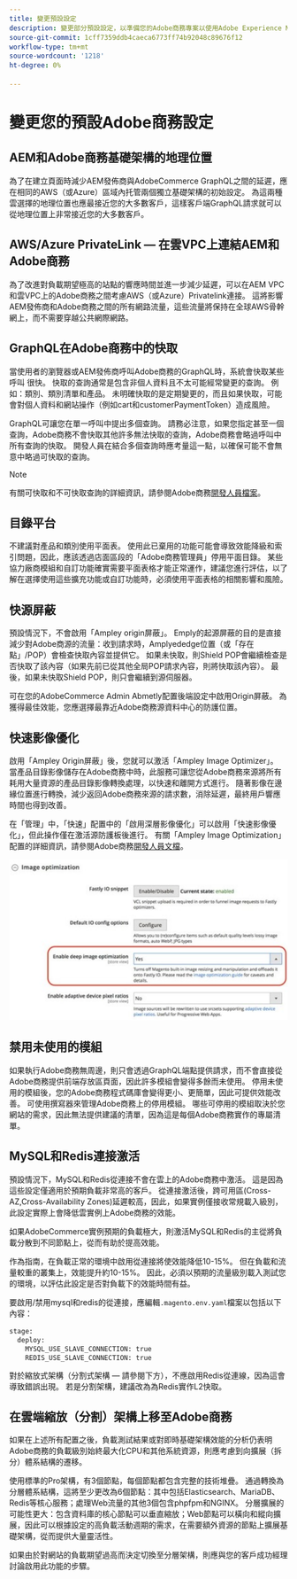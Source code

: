 ```yaml
---
title: 變更預設設定
description: 變更部分預設設定，以準備您的Adobe商務專案以使用Adobe Experience Manager作為CMS。
source-git-commit: 1cff7359ddb4caeca6773ff74b92048c89676f12
workflow-type: tm+mt
source-wordcount: '1218'
ht-degree: 0%

---
```



# 變更您的預設Adobe商務設定

## AEM和Adobe商務基礎架構的地理位置

為了在建立頁面時減少AEM發佈商與AdobeCommerce GraphQL之間的延遲，應在相同的AWS（或Azure）區域內托管兩個獨立基礎架構的初始設定。 為這兩種雲選擇的地理位置也應最接近您的大多數客戶，這樣客戶端GraphQL請求就可以從地理位置上非常接近您的大多數客戶。

## AWS/Azure PrivateLink — 在雲VPC上連結AEM和Adobe商務

為了改進對負載期望極高的站點的響應時間並進一步減少延遲，可以在AEM VPC和雲VPC上的Adobe商務之間考慮AWS（或Azure）Privatelink連接。 這將影響AEM發佈商和Adobe商務之間的所有網路流量，這些流量將保持在全球AWS骨幹網上，而不需要穿越公共網際網路。

## GraphQL在Adobe商務中的快取

當使用者的瀏覽器或AEM發佈商呼叫Adobe商務的GraphQL時，系統會快取某些呼叫
很快。 快取的查詢通常是包含非個人資料且不太可能經常變更的查詢。 例如：類別、類別清單和產品。 未明確快取的是定期變更的，而且如果快取，可能會對個人資料和網站操作（例如cart和customerPaymentToken）造成風險。

GraphQL可讓您在單一呼叫中提出多個查詢。 請務必注意，如果您指定甚至一個查詢，Adobe商務不會快取其他許多無法快取的查詢，Adobe商務會略過呼叫中所有查詢的快取。 開發人員在結合多個查詢時應考量這一點，以確保可能不會無意中略過可快取的查詢。

>[!NOTE]
>
> 有關可快取和不可快取查詢的詳細資訊，請參閱Adobe商務[開發人員檔案](https://devdocs.magento.com/guides/v2.4/graphql/caching.html)。

## 目錄平台

不建議對產品和類別使用平面表。 使用此已棄用的功能可能會導致效能降級和索引問題，因此，應該透過店面區段的「Adobe商務管理員」停用平面目錄。 某些協力廠商模組和自訂功能確實需要平面表格才能正常運作，建議您進行評估，以了解在選擇使用這些擴充功能或自訂功能時，必須使用平面表格的相關影響和風險。

## 快源屏蔽

預設情況下，不會啟用「Ampley origin屏蔽」。 Emply的起源屏蔽的目的是直接減少對Adobe商源的流量：收到請求時，Amplyededge位置（或「存在點」/POP）會檢查快取內容並提供它。 如果未快取，則Shield POP會繼續檢查是否快取了該內容（如果先前已從其他全局POP請求內容，則將快取該內容）。 最後，如果未快取Shield POP，則只會繼續到源伺服器。

可在您的AdobeCommerce Admin Abmetly配置後端設定中啟用Origin屏蔽。 為獲得最佳效能，您應選擇最靠近Adobe商務源資料中心的防護位置。

## 快速影像優化

啟用「Ampley Origin屏蔽」後，您就可以激活「Ampley Image Optimizer」。 當產品目錄影像儲存在Adobe商務中時，此服務可讓您從Adobe商務來源將所有耗用大量資源的產品目錄影像轉換處理，以快速和離開方式進行。 隨著影像在邊緣位置進行轉換，減少返回Adobe商務來源的請求數，消除延遲，最終用戶響應時間也得到改善。

在「管理」中，「快速」配置中的「啟用深層影像優化」可以啟用「快速影像優化」，但此操作僅在激活源防護板後進行。 有關「Ampley Image Optimization」配置的詳細資訊，請參閱Adobe商務[開發人員文檔](https://devdocs.magento.com/cloud/cdn/fastly-image-optimization.html)。

![「Adobe商務管理員」中「快速」影像最佳化設定的螢幕截圖](../assets/commerce-at-scale/image-optimization.svg)

## 禁用未使用的模組

如果執行Adobe商務無周邊，則只會透過GraphQL端點提供請求，而不會直接從Adobe商務提供前端存放區頁面，因此許多模組會變得多餘而未使用。 停用未使用的模組後，您的Adobe商務程式碼庫會變得更小、更簡單，因此可提供效能改善。 可使用撰寫器來管理Adobe商務上的停用模組。 哪些可停用的模組取決於您網站的需求，因此無法提供建議的清單，因為這是每個Adobe商務實作的專屬清單。

## MySQL和Redis連接激活

預設情況下，MySQL和Redis從連接不會在雲上的Adobe商務中激活。 這是因為這些設定僅適用於預期負載非常高的客戶。 從連接激活後，跨可用區(Cross-AZ,Cross-Availability Zones)延遲較高，因此，如果實例僅接收常規載入級別，此設定實際上會降低雲實例上Adobe商務的效能。

如果AdobeCommerce實例預期的負載極大，則激活MySQL和Redis的主從將負載分散到不同節點上，從而有助於提高效能。

作為指南，在負載正常的環境中啟用從連接將使效能降低10-15%。 但在負載和流量較重的叢集上，效能提升約10-15%。 因此，必須以預期的流量級別載入測試您的環境，以評估此設定是否對負載下的效能時間有益。

要啟用/禁用mysql和redis的從連接，應編輯`.magento.env.yaml`檔案以包括以下內容：

```
stage:
  deploy:
    MYSQL_USE_SLAVE_CONNECTION: true
    REDIS_USE_SLAVE_CONNECTION: true
```

對於縮放式架構（分割式架構 — 請參閱下方），不應啟用Redis從連線，因為這會導致錯誤出現。 若是分割架構，建議改為為Redis實作L2快取。

## 在雲端縮放（分割）架構上移至Adobe商務

如果在上述所有配置之後，負載測試結果或對即時基礎架構效能的分析仍表明Adobe商務的負載級別始終最大化CPU和其他系統資源，則應考慮到向擴展（拆分）體系結構的遷移。

使用標準的Pro架構，有3個節點，每個節點都包含完整的技術堆疊。 通過轉換為分層體系結構，這將至少更改為6個節點：其中包括Elasticsearch、MariaDB、Redis等核心服務；處理Web流量的其他3個包含phpfpm和NGINX。 分層擴展的可能性更大：包含資料庫的核心節點可以垂直縮放；Web節點可以橫向和縱向擴展，因此可以根據設定的高負載活動週期的需求，在需要額外資源的節點上擴展基礎架構，從而提供大量靈活性。

如果由於對網站的負載期望過高而決定切換至分層架構，則應與您的客戶成功經理討論啟用此功能的步驟。
